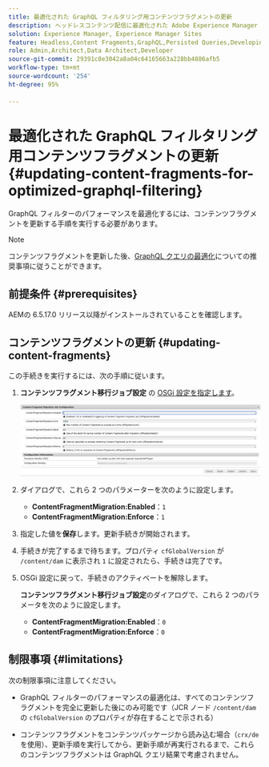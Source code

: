```yaml
---
title: 最適化された GraphQL フィルタリング用コンテンツフラグメントの更新
description: ヘッドレスコンテンツ配信に最適化された Adobe Experience Manager の GraphQL フィルタリング用にコンテンツフラグメントを更新する方法について説明します。
solution: Experience Manager, Experience Manager Sites
feature: Headless,Content Fragments,GraphQL,Persisted Queries,Developing
role: Admin,Architect,Data Architect,Developer
source-git-commit: 29391c8e3042a8a04c64165663a228bb4886afb5
workflow-type: tm+mt
source-wordcount: '254'
ht-degree: 95%

---
```


# 最適化された GraphQL フィルタリング用コンテンツフラグメントの更新 {#updating-content-fragments-for-optimized-graphql-filtering}

GraphQL フィルターのパフォーマンスを最適化するには、コンテンツフラグメントを更新する手順を実行する必要があります。

>[!NOTE]
>
>コンテンツフラグメントを更新した後、[GraphQL クエリの最適化](/help/sites-developing/headless/graphql-api/graphql-optimization.md)についての推奨事項に従うことができます。

## 前提条件 {#prerequisites}

AEMの 6.5.17.0 リリース以降がインストールされていることを確認します。

## コンテンツフラグメントの更新 {#updating-content-fragments}

この手続きを実行するには、次の手順に従います。

1. **コンテンツフラグメント移行ジョブ設定** の [OSGi 設定を指定します](/help/sites-deploying/configuring-osgi.md)。

   ![OSGi コンテンツフラグメント移行ジョブ設定](assets/cfm-graphql-update-01.png "OSGi コンテンツフラグメント移行ジョブ設定")

1. ダイアログで、これら 2 つのパラメーターを次のように設定します。

   * **ContentFragmentMigration:Enabled**：`1`
   * **ContentFragmentMigration:Enforce**：`1`

1. 指定した値を&#x200B;**保存**&#x200B;します。更新手続きが開始されます。

1. 手続きが完了するまで待ちます。プロパティ `cfGlobalVersion` が `/content/dam` に表示され `1` に設定されたら、手続きは完了です。

1. OSGi 設定に戻って、手続きのアクティベートを解除します。

   **コンテンツフラグメント移行ジョブ設定**&#x200B;のダイアログで、これら 2 つのパラメータを次のように設定します。

   * **ContentFragmentMigration:Enabled**：`0`
   * **ContentFragmentMigration:Enforce**：`0`

## 制限事項 {#limitations}

次の制限事項に注意してください。

* GraphQL フィルターのパフォーマンスの最適化は、すべてのコンテンツフラグメントを完全に更新した後にのみ可能です（JCR ノード `/content/dam` の `cfGlobalVersion` のプロパティが存在することで示される）

* コンテンツフラグメントをコンテンツパッケージから読み込む場合（`crx/de` を使用）、更新手順を実行してから、更新手順が再実行されるまで、これらのコンテンツフラグメントは GraphQL クエリ結果で考慮されません。
